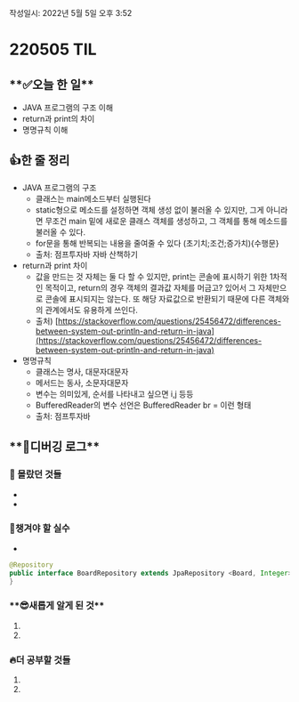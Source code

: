 작성일시: 2022년 5월 5일 오후 3:52

# 220505 TIL

## \***\*✅오늘 한 일\*\***

- JAVA 프로그램의 구조 이해
- return과 print의 차이
- 명명규칙 이해

## 👍한 줄 정리

- JAVA 프로그램의 구조
  - 클래스는 main메소드부터 실행된다
  - static형으로 메소드를 설정하면 객체 생성 없이 불러올 수 있지만, 그게 아니라면 무조건 main 밑에 새로운 클래스 객체를 생성하고, 그 객체를 통해 메소드를 불러올 수 있다.
  - for문을 통해 반복되는 내용을 줄여줄 수 있다 (초기치;조건;증가치){수행문}
  - 출처: 점프투자바 자바 산책하기
- return과 print 차이
  - 값을 만드는 것 자체는 둘 다 할 수 있지만, print는 콘솔에 표시하기 위한 1차적인 목적이고, return의 경우 객체의 결과값 자체를 머금고? 있어서 그 자체만으로 콘솔에 표시되지는 않는다. 또 해당 자료값으로 반환되기 때문에 다른 객체와의 관계에서도 유용하게 쓰인다.
  - 출처) [https://stackoverflow.com/questions/25456472/differences-between-system-out-println-and-return-in-java](https://stackoverflow.com/questions/25456472/differences-between-system-out-println-and-return-in-java)
- 명명규칙
  - 클래스는 명사, 대문자대문자
  - 메서드는 동사, 소문자대문자
  - 변수는 의미있게, 순서를 나타내고 싶으면 i,j 등등
  - BufferedReader의 변수 선언은 BufferedReader br = 이런 형태
  - 출처: 점프투자바

## \***\*💾디버깅 로그\*\***

### 🔑 몰랐던 것들

-
-

### 🔑챙겨야 할 실수

-

```java
@Repository
public interface BoardRepository extends JpaRepository <Board, Integer> {
}
```

### \***\*😎새롭게 알게 된 것\*\***

1.
2.

### **🔥더 공부할 것들**

1.
2.
